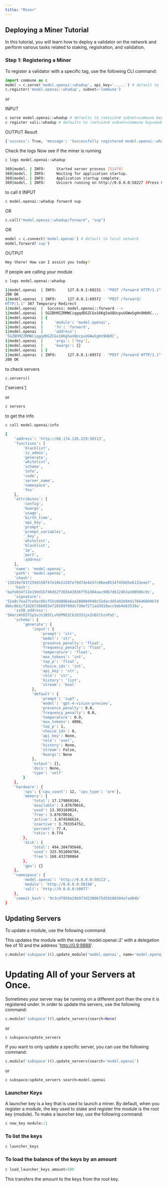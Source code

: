 ```yaml
---
title: "Miner"
---
```


## Deploying a Miner Tutorial

In this tutorial, you will learn how to deploy a validator on the network and perform various tasks related to staking, registration, and validation.

### Step 1: Registering a Miner

To register a validator with a specific tag, use the following CLI command:

```python 
import commune as c
model = c.serve('model.openai::whadup', api_key='.....') # default to local network
c.register('model.openai::whadup', subnet='commune') 
```
or 

INPUT
```bash
c serve model.openai::whadup # defaults to (netuid=0 subnet=commune key=model.openai::whadup)
c register vali::whadup # defaults to (netuid=0 subnet=commune key=module)
```

OUTPUT
Result
```bash
{'success': True, 'message': 'Successfully registered model.openai::whadup'}
```


Check the logs 
Now see if the miner is running

```bash
c logs model.openai::whadup

```


```bash
369|model. | INFO:     Started server process [51470]
369|model. | INFO:     Waiting for application startup.
369|model. | INFO:     Application startup complete.
369|model. | INFO:     Uvicorn running on http://0.0.0.0:50227 (Press CTRL+C to quit)
```

to call it 
INPUT

```bash
c model.openai::whadup forward sup
```
OR
```python
c.call("model.openai::whadup/forward", "sup")
```
OR
```python
model = c.connect('model.openai') # default to local network
model.forward('sup')
```

OUTPUT
```bash
Hey there! How can I assist you today?
```



if people are calling your module

```bash
c logs model.openai::whadup
```

```bash
1|model.openai  | INFO:     127.0.0.1:60231 - "POST /forward HTTP/1.1"
200 OK
1|model.openai  | INFO:     127.0.0.1:60572 - "POST /forward/ 
HTTP/1.1" 307 Temporary Redirect
1|model.openai  |  Success: model.openai::forward --> 
1|model.openai  | 5GZBhMZZRMWCiqgqdDGZCGo16Kg5aUQUcpuUGWwSgHn9HbRC... 
1|model.openai  | {
1|model.openai  |     'module': 'model.openai',
1|model.openai  |     'fn': 'forward',
1|model.openai  |     'address': 
'5GZBhMZZRMWCiqgqdDGZCGo16Kg5aUQUcpuUGWwSgHn9HbRC',
1|model.openai  |     'args': ['hey'],
1|model.openai  |     'kwargs': {}
1|model.openai  | }
1|model.openai  | INFO:     127.0.0.1:60572 - "POST /forward HTTP/1.1"
200 OK
```


to check servers

```python
c.servers()
```

['servers']

or 

```bash
c servers
```

to get the info


```python
c call model.openai/info
```


```bash
{
    'address': 'http://68.174.126.229:50113',
    'functions': [
        'blacklist',
        'is_admin',
        'generate',
        'whitelist',
        'schema',
        'info',
        'code',
        'server_name',
        'namespace',
        'fns'
    ],
    'attributes': [
        'config',
        'kwargs',
        'usage',
        'birth_time',
        'api_key',
        'prompt',
        'prompt_variables',
        '_key',
        'whitelist',
        'blacklist',
        'ip',
        'port',
        'address'
    ],
    'name': 'model.openai',
    'path': 'model.openai',
    'chash': 
'13919e7837259d158f47e18e2220fe79d7de4e57c06ee8534f458d5e6133eae7',
    'hash': 
'bafe034f13e19dd1b746d52f365b43836ff61d84aac90b7d612463a3d8506c9c',
    'signature': 
'52a8c7ea27ce5ec05cf55c0d086e6aa288004940c52dacdd5a92b944176646094b7d
dbbc6b1cf2d267366053ef26589f09dc730ef271ad3d18acc9ab4e83538a',
    'ss58_address': 
'5HarzAYD37Sp3vJs385CLvhDPN52Cb1Q352yxZnDZchznPaS',
    'schema': {
        'generate': {
            'input': {
                'prompt': 'str',
                'model': 'str',
                'presence_penalty': 'float',
                'frequency_penalty': 'float',
                'temperature': 'float',
                'max_tokens': 'int',
                'top_p': 'float',
                'choice_idx': 'int',
                'api_key': 'str',
                'role': 'str',
                'history': 'list',
                'stream': 'bool'
            },
            'default': {
                'prompt': 'sup?',
                'model': 'gpt-4-vision-preview',
                'presence_penalty': 0.0,
                'frequency_penalty': 0.0,
                'temperature': 0.9,
                'max_tokens': 4096,
                'top_p': 1,
                'choice_idx': 0,
                'api_key': None,
                'role': 'user',
                'history': None,
                'stream': False,
                'kwargs': None
            },
            'output': {},
            'docs': None,
            'type': 'self'
        }
    },
    'hardware': {
        'cpu': {'cpu_count': 12, 'cpu_type': 'arm'},
        'memory': {
            'total': 17.179869184,
            'available': 3.87670016,
            'used': 13.303169024,
            'free': 3.87670016,
            'active': 3.874586624,
            'inactive': 3.793354752,
            'percent': 77.4,
            'ratio': 0.774
        },
        'disk': {
            'total': 494.384795648,
            'used': 325.951094784,
            'free': 168.433700864
        },
        'gpu': {}
    },
    'namespace': {
        'model.openai': 'http://0.0.0.0:50113',
        'module': 'http://0.0.0.0:50198',
        'vali': 'http://0.0.0.0:50077'
    },
    'commit_hash': '9c3cdf050a29b973d2380675d59286504afad84b'
}
```


## Updating Servers 
To update a module, use the following command:

This updates the module with the name 'model.openai::2' with a delegation fee of 10 and the address 'http://0.9:9888'.
```python
c.module('subspace')().update_module('model.openai', name='model.openai::2',delegation_fee=10, address='http://0.9:9888')
```

# Updating All of your Servers at Once. 

Sometimes your server may be running on a different port than the one it is registered under. In order to update the servers, use the following command:

```python
c.module('subspace')().update_servers(search=None)
```

or 
```
c subspace/update_servers 
```

If you want to only update a specific server, you can use the following command:
```python
c.module('subspace')().update_servers(search='model.openai')
```
or 
```python
c subspace/update_servers search=model.openai
```

### Launcher Keys

A launcher key is a key that is used to launch a miner. By default, when you register a module, the key used to stake and register the module is the root key (module). To make a launcher key, use the following command:
```python
c new_key module::1
```

### To list the keys

```python
c launcher_keys 
```

### To load the balance of the keys by an amount

```python
c load_launcher_keys amount=500
```

This transfers the amount to the keys from the root key.




